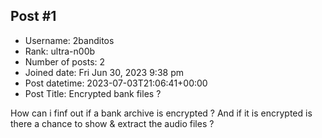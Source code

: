 ## Post #1
- Username: 2banditos
- Rank: ultra-n00b
- Number of posts: 2
- Joined date: Fri Jun 30, 2023 9:38 pm
- Post datetime: 2023-07-03T21:06:41+00:00
- Post Title: Encrypted bank files ?

How can i finf out if a bank archive is encrypted ? And if it is encrypted is there a chance to show & extract the audio files ?
